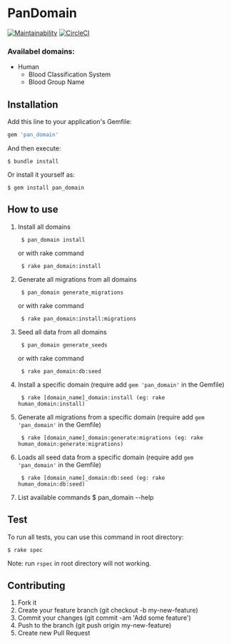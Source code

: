 # PanDomain

[![Maintainability](https://api.codeclimate.com/v1/badges/a2acd2f2ef5729e95b70/maintainability)](https://codeclimate.com/github/pangrams/pan_domain/maintainability) [![CircleCI](https://circleci.com/gh/pangrams/pan_domain/tree/master.svg?style=svg)](https://circleci.com/gh/pangrams/pan_domain/tree/master)

### Availabel domains:
- Human
    - Blood Classification System
    - Blood Group Name

## Installation

Add this line to your application's Gemfile:

```ruby
gem 'pan_domain'
```

And then execute:

    $ bundle install

Or install it yourself as:

    $ gem install pan_domain

## How to use

1. Install all domains

        $ pan_domain install

    or with rake command

        $ rake pan_domain:install

2. Generate all migrations from all domains

        $ pan_domain generate_migrations

    or with rake command
    
        $ rake pan_domain:install:migrations
        
3. Seed all data from all domains

        $ pan_domain generate_seeds

    or with rake command

        $ rake pan_domain:db:seed

4. Install a specific domain (require add ```gem 'pan_domain'``` in the Gemfile)

        $ rake [domain_name]_domain:install (eg: rake human_domain:install)

5. Generate all migrations from a specific domain (require add ```gem 'pan_domain'``` in the Gemfile)

        $ rake [domain_name]_domain:generate:migrations (eg: rake human_domain:generate:migrations)

6. Loads all seed data from a specific domain (require add ```gem 'pan_domain'``` in the Gemfile)

        $ rake [domain_name]_domain:db:seed (eg: rake human_domain:db:seed)

7. List available commands
        $ pan_domain --help

## Test

To run all tests, you can use this command in root directory:

    $ rake spec

Note: run `rspec` in root directory will not working.

## Contributing

1. Fork it
2. Create your feature branch (git checkout -b my-new-feature)
3. Commit your changes (git commit -am 'Add some feature')
4. Push to the branch (git push origin my-new-feature)
5. Create new Pull Request
